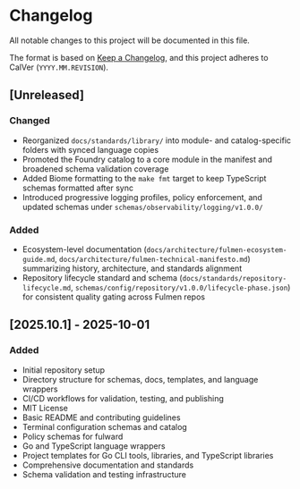 # Changelog

All notable changes to this project will be documented in this file.

The format is based on [Keep a Changelog](https://keepachangelog.com/en/1.0.0/),
and this project adheres to CalVer (`YYYY.MM.REVISION`).

## [Unreleased]

### Changed

- Reorganized `docs/standards/library/` into module- and catalog-specific folders with synced language copies
- Promoted the Foundry catalog to a core module in the manifest and broadened schema validation coverage
- Added Biome formatting to the `make fmt` target to keep TypeScript schemas formatted after sync
- Introduced progressive logging profiles, policy enforcement, and updated schemas under `schemas/observability/logging/v1.0.0/`

### Added

- Ecosystem-level documentation (`docs/architecture/fulmen-ecosystem-guide.md`, `docs/architecture/fulmen-technical-manifesto.md`) summarizing history, architecture, and standards alignment
- Repository lifecycle standard and schema (`docs/standards/repository-lifecycle.md`, `schemas/config/repository/v1.0.0/lifecycle-phase.json`) for consistent quality gating across Fulmen repos

## [2025.10.1] - 2025-10-01

### Added

- Initial repository setup
- Directory structure for schemas, docs, templates, and language wrappers
- CI/CD workflows for validation, testing, and publishing
- MIT License
- Basic README and contributing guidelines
- Terminal configuration schemas and catalog
- Policy schemas for fulward
- Go and TypeScript language wrappers
- Project templates for Go CLI tools, libraries, and TypeScript libraries
- Comprehensive documentation and standards
- Schema validation and testing infrastructure
